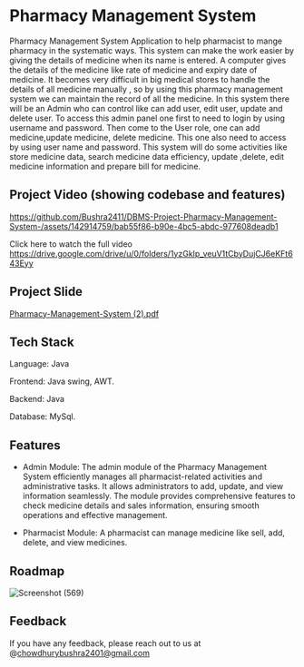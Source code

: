 
# Pharmacy Management System


Pharmacy Management System 
Application to help pharmacist to mange pharmacy in the 
systematic ways. This system can make the work easier 
by giving the details of medicine when its name is entered.
A computer gives the details of the medicine like rate of 
medicine and expiry date of medicine. It becomes very 
difficult in big medical stores to handle the details of all 
medicine manually , so by using this pharmacy 
management system we can maintain the record of all the 
medicine. 
In this system there will be an Admin who can control like 
can add user, edit user, update and delete user. To 
access this admin panel one first to need to login by using 
username and password.
Then come to the User role, one can add medicine,update
medicine, delete medicine. This one also need to access 
by using user name and password.
This system will do some activities like store medicine 
data, search medicine data efficiency, update ,delete, edit 
medicine information and prepare bill for medicine.

## Project Video (showing codebase and features)




https://github.com/Bushra2411/DBMS-Project-Pharmacy-Management-System-/assets/142914759/bab55f86-b90e-4bc5-abdc-977608deadb1





 Click here to watch the full video   https://drive.google.com/drive/u/0/folders/1yzGkIp_veuV1tCbyDujCJ6eKFt643Eyy



##  Project Slide


[Pharmacy-Management-System (2).pdf](https://github.com/user-attachments/files/16025629/Pharmacy-Management-System.2.pdf)
 


 
## Tech Stack


 Language: Java

 Frontend: Java swing, AWT.
 
 Backend: Java

 Database: MySql.


## Features


- Admin Module: The admin module of the Pharmacy Management System efficiently manages all pharmacist-related activities and administrative tasks. It allows administrators to add, update, and view information seamlessly. The module provides comprehensive features to check medicine details and sales information, ensuring smooth operations and effective management.

- Pharmacist Module: A pharmacist can manage medicine like sell, add, delete, and view medicines.


## Roadmap


![Screenshot (569)](https://github.com/Bushra2411/DBMS-Project-Pharmacy-Management-System-/assets/142914759/5efc6638-5874-4261-98bc-f429ebe9db57)


## Feedback 


If you have any feedback, please reach out to us at @chowdhurybushra2401@gmail.com
